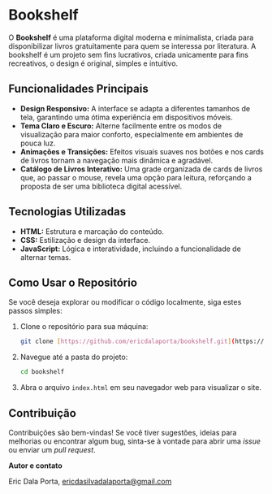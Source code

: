 # Bookshelf

O **Bookshelf** é uma plataforma digital moderna e minimalista, criada para disponibilizar livros gratuitamente para quem se interessa por literatura. A bookshelf é um projeto sem fins lucrativos, criada unicamente para fins recreativos, o design é original, simples e intuitivo.

## Funcionalidades Principais

* **Design Responsivo:** A interface se adapta a diferentes tamanhos de tela, garantindo uma ótima experiência em dispositivos móveis.
* **Tema Claro e Escuro:** Alterne facilmente entre os modos de visualização para maior conforto, especialmente em ambientes de pouca luz.
* **Animações e Transições:** Efeitos visuais suaves nos botões e nos cards de livros tornam a navegação mais dinâmica e agradável.
* **Catálogo de Livros Interativo:** Uma grade organizada de cards de livros que, ao passar o mouse, revela uma opção para leitura, reforçando a proposta de ser uma biblioteca digital acessível.

## Tecnologias Utilizadas

* **HTML:** Estrutura e marcação do conteúdo.
* **CSS:** Estilização e design da interface.
* **JavaScript:** Lógica e interatividade, incluindo a funcionalidade de alternar temas.

## Como Usar o Repositório

Se você deseja explorar ou modificar o código localmente, siga estes passos simples:

1.  Clone o repositório para sua máquina:
    ```bash
    git clone [https://github.com/ericdalaporta/bookshelf.git](https://github.com/ericdalaporta/bookshelf.git)
    ```
2.  Navegue até a pasta do projeto:
    ```bash
    cd bookshelf
    ```
3.  Abra o arquivo `index.html` em seu navegador web para visualizar o site.

## Contribuição

Contribuições são bem-vindas! Se você tiver sugestões, ideias para melhorias ou encontrar algum bug, sinta-se à vontade para abrir uma _issue_ ou enviar um _pull request_.

**Autor e contato**

Eric Dala Porta, ericdasilvadalaporta@gmail.com
